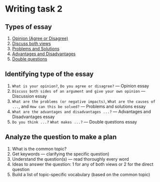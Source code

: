 # Writing task 2

## Types of essay

1. [Opinion (Agree or Disagree)](./agree-or-disagree.md)
1. [Discuss both views](./discuss-both-views.md)
1. [Problems and Solutions](./problems-and-solutions.md)
1. [Advantages and Disadvantages](./advantages-disadvantages.md)
1. [Double questions](./double-questions.md)

## Identifying type of the essay

1. `What is your opinion?`, `Do you agree or disagree?` — Opinion essay
1. `Discuss both sides of an argument and give your own opinion` — Discussion essay
1. `What are the problems (or negative impacts)`, `What are the causes of ...`, and `How can this be solved?` — Problems and solutions essay
1. `What are the advantages and disadvantages ...?` — Advantages and Disadvantages essay
1. `Do you think ...?` `What makes ...?` — Double questions essay


## Analyze the question to make a plan

1. What is the common topic?
1. Get keywords — clarifying the specific question)
1. Understand the question(s) — read thoroughly every word
1. Ideas to answer the question: 1 for any of both views or 2 for the direct question
1. Build a list of topic-specific vocabulary (based on the common topic)
